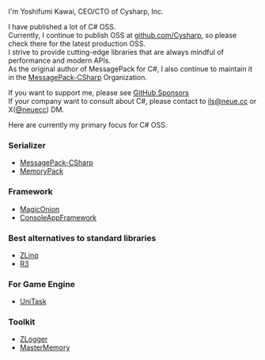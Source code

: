 I'm Yoshifumi Kawai, CEO/CTO of Cysharp, Inc.

I have published a lot of C# OSS.  
Currently, I continue to publish OSS at [github.com/Cysharp](https://github.com/Cysharp), so please check there for the latest production OSS.  
I strive to provide cutting-edge libraries that are always mindful of performance and modern APIs.  
As the original author of MessagePack for C#, I also continue to maintain it in the [MessagePack-CSharp](https://github.com/MessagePack-CSharp/MessagePack-CSharp) Organization.

If you want to support me, please see [GitHub Sponsors](https://github.com/sponsors/neuecc)  
If your company want to consult about C#, please contact to [ils@neue.cc](mailto:ils@neue.cc) or X([@neuecc](https://twitter.com/neuecc)) DM.

Here are currently my primary focus for C# OSS.

### Serializer
* [MessagePack-CSharp](https://github.com/MessagePack-CSharp/MessagePack-CSharp)
* [MemoryPack](https://github.com/Cysharp/MemoryPack)

### Framework
* [MagicOnion](https://github.com/Cysharp/MagicOnion)
* [ConsoleAppFramework](https://github.com/Cysharp/ConsoleAppFramework)

### Best alternatives to standard libraries
* [ZLinq](https://github.com/Cysharp/ZLinq)
* [R3](https://github.com/Cysharp/R3)

### For Game Engine
* [UniTask](https://github.com/Cysharp/UniTask)

### Toolkit
* [ZLogger](https://github.com/Cysharp/ZLogger)
* [MasterMemory](https://github.com/Cysharp/MasterMemory)
